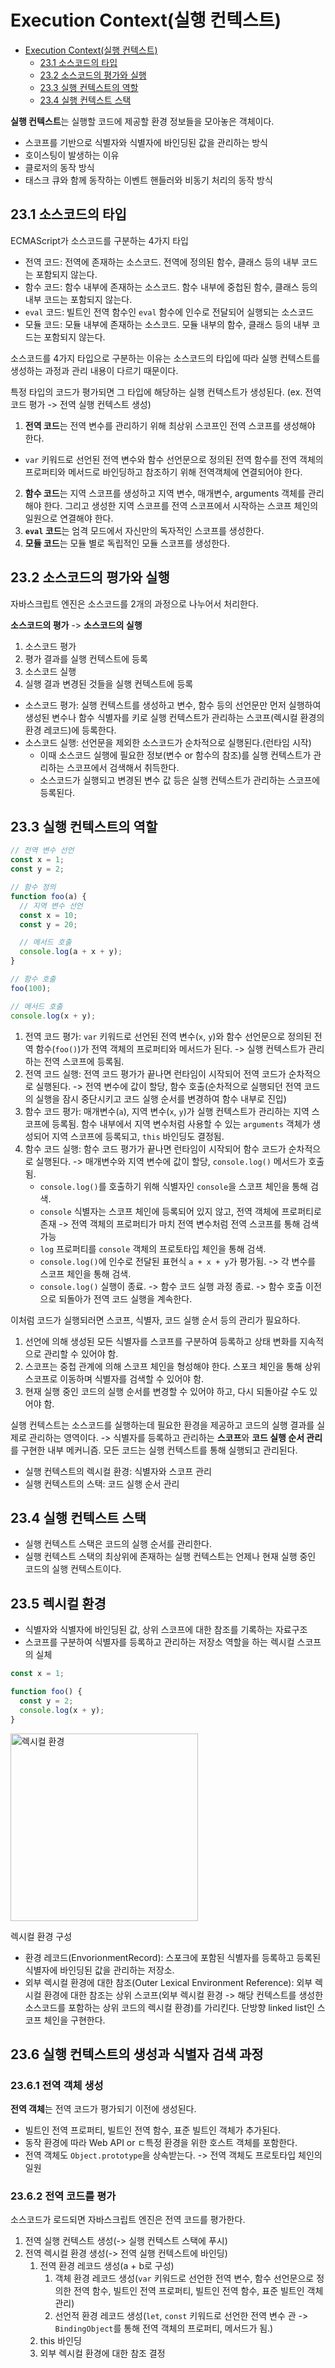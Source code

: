 # Execution Context(실행 컨텍스트)

- [Execution Context(실행 컨텍스트)](#execution-context실행-컨텍스트)
  - [23.1 소스코드의 타입](#231-소스코드의-타입)
  - [23.2 소스코드의 평가와 실행](#232-소스코드의-평가와-실행)
  - [23.3 실행 컨텍스트의 역할](#233-실행-컨텍스트의-역할)
  - [23.4 실행 컨텍스트 스택](#234-실행-텍스트의-역할)

**실행 컨텍스트**는 실행할 코드에 제공할 환경 정보들을 모아놓은 객체이다.

- 스코프를 기반으로 식별자와 식별자에 바인딩된 값을 관리하는 방식
- 호이스팅이 발생하는 이유
- 클로저의 동작 방식
- 태스크 큐와 함께 동작하는 이벤트 핸들러와 비동기 처리의 동작 방식

## 23.1 소스코드의 타입

ECMAScript가 소스코드를 구분하는 4가지 타입

- 전역 코드: 전역에 존재하는 소스코드. 전역에 정의된 함수, 클래스 등의 내부 코드는 포함되지 않는다.
- 함수 코드: 함수 내부에 존재하는 소스코드. 함수 내부에 중첩된 함수, 클래스 등의 내부 코드는 포함되지 않는다.
- `eval` 코드: 빌트인 전역 함수인 `eval` 함수에 인수로 전달되어 실행되는 소스코드
- 모듈 코드: 모듈 내부에 존재하는 소스코드. 모듈 내부의 함수, 클래스 등의 내부 코드는 포함되지 않는다.

소스코드를 4가지 타입으로 구분하는 이유는 소스코드의 타입에 따라 실행 컨텍스트를 생성하는 과정과 관리 내용이 다르기 때문이다.

특정 타입의 코드가 평가되면 그 타입에 해당하는 실행 컨텍스트가 생성된다. (ex. 전역 코드 평가 -> 전역 실행 컨텍스트 생성)

1. **전역 코드**는 전역 변수를 관리하기 위해 최상위 스코프인 전역 스코프를 생성해야 한다.

- `var` 키워드로 선언된 전역 변수와 함수 선언문으로 정의된 전역 함수를 전역 객체의 프로퍼티와 메서드로 바인딩하고 참조하기 위해 전역객체에 연결되어야 한다.

2. **함수 코드**는 지역 스코프를 생성하고 지역 변수, 매개변수, arguments 객체를 관리해야 한다. 그리고 생성한 지역 스코프를 전역 스코프에서 시작하는 스코프 체인의 일원으로 연결해야 한다.
3. **`eval` 코드**는 엄격 모드에서 자신만의 독자적인 스코프를 생성한다.
4. **모듈 코드**는 모듈 별로 독립적인 모듈 스코프를 생성한다.

## 23.2 소스코드의 평가와 실행

자바스크립트 엔진은 소스코드를 2개의 과정으로 나누어서 처리한다.

**소스코드의 평가** -> **소스코드의 실행**

1. 소스코드 평가
2. 평가 결과를 실행 컨텍스트에 등록
3. 소스코드 실행
4. 실행 결과 변경된 것들을 실행 컨텍스트에 등록

- 소스코드 평가: 실행 컨텍스트를 생성하고 변수, 함수 등의 선언문만 먼저 실행하여 생성된 변수나 함수 식별자를 키로 실행 컨텍스트가 관리하는 스코프(렉시컬 환경의 환경 레코드)에 등록한다.
- 소스코드 실행: 선언문을 제외한 소스코드가 순차적으로 실행된다.(런타임 시작)
  - 이때 소스코드 실행에 필요한 정보(변수 or 함수의 참조)를 실행 컨텍스트가 관리하는 스코프에서 검색해서 취득한다.
  - 소스코드가 실행되고 변경된 변수 값 등은 실행 컨텍스트가 관리하는 스코프에 등록된다.

## 23.3 실행 컨텍스트의 역할

```javascript
// 전역 변수 선언
const x = 1;
const y = 2;

// 함수 정의
function foo(a) {
  // 지역 변수 선언
  const x = 10;
  const y = 20;

  // 메서드 호출
  console.log(a + x + y);
}

// 함수 호출
foo(100);

// 메서드 호출
console.log(x + y);
```

1. 전역 코드 평가: `var` 키워드로 선언된 전역 변수(`x`, `y`)와 함수 선언문으로 정의된 전역 함수(`foo()`)가 전역 객체의 프로퍼티와 메서드가 된다. -> 실행 컨텍스트가 관리하는 전역 스코프에
   등록됨.
2. 전역 코드 실행: 전역 코드 평가가 끝나면 런타임이 시작되어 전역 코드가 순차적으로 실행된다. -> 전역 변수에 값이 할당, 함수 호출(순차적으로 실행되던 전역 코드의 실행을 잠시 중단시키고 코드 실행 순서를
   변경하여 함수 내부로 진입)
3. 함수 코드 평가: 매개변수(`a`), 지역 변수(`x`, `y`)가 실행 컨텍스트가 관리하는 지역 스코프에 등록됨. 함수 내부에서 지역 변수처럼 사용할 수 있는 `arguments` 객체가 생성되어 지역
   스코프에 등록되고, `this` 바인딩도 결정됨.
4. 함수 코드 실행: 함수 코드 평가가 끝나면 런타임이 시작되어 함수 코드가 순차적으로 실행된다. -> 매개변수와 지역 변수에 값이 할당, `console.log()` 메서드가 호출됨.
   - `console.log()`를 호출하기 위해 식별자인 `console`을 스코프 체인을 통해 검색.
   - `console` 식별자는 스코프 체인에 등록되어 있지 않고, 전역 객체에 프로퍼티로 존재 -> 전역 객체의 프로퍼티가 마치 전역 변수처럼 전역 스코프를 통해 검색 가능
   - `log` 프로퍼티를 `console` 객체의 프로토타입 체인을 통해 검색.
   - `console.log()`에 인수로 전달된 표현식 `a + x + y`가 평가됨. -> 각 변수를 스코프 체인을 통해 검색.
   - `console.log()` 실행이 종료. -> 함수 코드 실행 과정 종료. -> 함수 호출 이전으로 되돌아가 전역 코드 실행을 계속한다.

이처럼 코드가 실행되러면 스코프, 식별자, 코드 실행 순서 등의 관리가 필요하다.
1. 선언에 의해 생성된 모든 식별자를 스코프를 구분하여 등록하고 상태  변화를 지속적으로 관리할 수 있어야 함.
2. 스코프는 중첩 관계에 의해 스코프 체인을 형성해야 한다. 스포크 체인을 통해 상위 스코프로 이동하며 식별자를 검색할 수 있어야 함.
3. 현재 실행 중인 코드의 실행 순서를 변경할 수 있어야 하고, 다시 되돌아갈 수도 있어야 함.

실행 컨텍스트는 소스코드를 실행하는데 필요한 환경을 제공하고 코드의 실행 결과를 실제로 관리하는 영역이다.
-> 식별자를 등록하고 관리하는 **스코프**와 **코드 실행 순서 관리**를 구현한 내부 메커니즘. 모든 코드는 실행 컨텍스트를 통해 실행되고 관리된다.

- 실행 컨텍스트의 렉시컬 환경: 식별자와 스코프 관리
- 실행 컨텍스트의 스택: 코드 실행 순서 관리

## 23.4 실행 컨텍스트 스택

- 실행 컨텍스트 스택은 코드의 실행 순서를 관리한다.
- 실행 컨텍스트 스택의 최상위에 존재하는 실행 컨텍스트는 언제나 현재 실행 중인 코드의 실행 컨텍스트이다.

## 23.5 렉시컬 환경

- 식별자와 식별자에 바인딩된 값, 상위 스코프에 대한 참조를 기록하는 자료구조
- 스코프를 구분하여 식별자를 등록하고 관리하는 저장소 역할을 하는 렉시컬 스코프의 실체

```javascript
const x = 1;

function foo() {
  const y = 2;
  console.log(x + y);
}
```

<img alt="렉시컬 환경" width="300px" src="https://user-images.githubusercontent.com/55270881/143794132-02464c27-b84c-41f9-923b-6e3473901fe2.png" />

렉시컬 환경 구성
- 환경 레코드(EnvorionmentRecord): 스포크에 포함된 식별자를 등록하고 등록된 식별자에 바인딩된 값을 관리하는 저장소.
- 외부 렉시컬 환경에 대한 참조(Outer Lexical Environment Reference): 외부 렉시컬 환경에 대한 참조는 상위 스코프(외부 렉시컬 환경 -> 해당 컨텍스트를 생성한 소스코드를 포함하는 상위 코드의 렉시컬 환경)를 가리킨다. 단방향 linked list인 스코프 체인을 구현한다.

## 23.6 실행 컨텍스트의 생성과 식별자 검색 과정

### 23.6.1 전역 객체 생성

**전역 객체**는 전역 코드가 평가되기 이전에 생성된다.
- 빌트인 전역 프로퍼티, 빌트인 전역 함수, 표준 빌트인 객체가 추가된다.
- 동작 환경에 따라 Web API or ㄷ특정 환경을 위한 호스트 객체를 포함한다.
- 전역 객체도 `Object.prototype`을 상속받는다. -> 전역 객체도 프로토타입 체인의 일원

### 23.6.2 전역 코드를 평가

소스코드가 로드되면 자바스크립트 엔진은 전역 코드를 평가한다.
1. 전역 실행 컨텍스트 생성(-> 실행 컨텍스트 스택에 푸시)
2. 전역 렉시컬 환경 생성(-> 전역 실행 컨텍스트에 바인딩)
   1. 전역 환경 레코드 생성(a + b로 구성)
      1. 객체 환경 레코드 생성(`var` 키워드로 선언한 전역 변수, 함수 선언문으로 정의한 전역 함수, 빌트인 전역 프로퍼티, 빌트인 전역 함수, 표준 빌트인 객체 관리)
      2. 선언적 환경 레코드 생성(`let`, `const` 키워드로 선언한 전역 변수 관 -> `BindingObject`를 통해 전역 객체의 프로퍼티, 메서드가 됨.)
   2. this 바인딩
   3. 외부 렉시컬 환경에 대한 참조 결정

